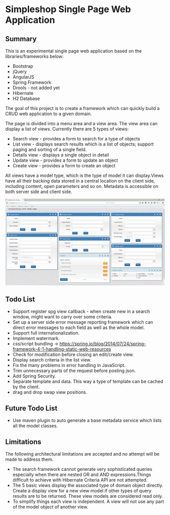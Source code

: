 Simpleshop Single Page Web Application
=======

Summary
-----------
This is an experimental single page web application based on the libraries/frameworks below:

* Bootstrap
* jQuery
* AngularJS
* Spring Framework
* Drools - not added yet
* Hibernate
* H2 Database

The goal of this project is to create a framework which can quickly build a CRUD web application to a given domain. 

The page is divided into a menu area and a view area. The view area can display a list of views. Currently there are 5 types of views:
* Search view - provides a form to search for a type of objects
* List view - displays search results which is a list of objects; support paging and sorting of a single field.
* Details view - displays a single object in detail
* Update view - provides a form to update an object
* Create view - provides a form to create an object

All views have a model type, which is the type of model it can display.Views have all their backing data stored in a central location on the client side, including content, open parameters and so on.
Metadata is accessible on both server side and client side.

<img src="img/screenshot1.png">

Todo List
-----------
 * Support register spg view callback - when create new in a search window, might want to carry over some criteria.
 * Set up a server side error message reporting framework which can direct error messages to each field as well as the whole model.
 * Support full internationalization.
 * Implement watermark.
 * css/script bundling -> https://spring.io/blog/2014/07/24/spring-framework-4-1-handling-static-web-resources
 * Check for modification before closing an edit/create view.
 * Display search criteria in the list view.
 * Fix the many problems in error handling in JavaScript.
 * Trim unnecessary parts of the request before posting json.
 * Add Spring Security.
 * Separate template and data. This way a type of template can be cached by the client.
 * drag and drop swap view positions.

Future Todo List 
-----------
 * Use maven plugin to auto generate a base metadata service which lists all the model classes.

Limitations
-----------
The following architectural limitations are accepted and no attempt will be made to address them.

* The search framework cannot generate very sophisticated queries especially when there are nested OR and AND expressions.Things difficult to achieve with Hibernate Criteria API are not attempted.
* The 5 basic views display the associated type of domain object directly. Create a display view for a new view model if other types of query results are to be returned. These view models are considered read only. 
* To simplify things each view is independent. A view will not use any part of the model object of another view. 







